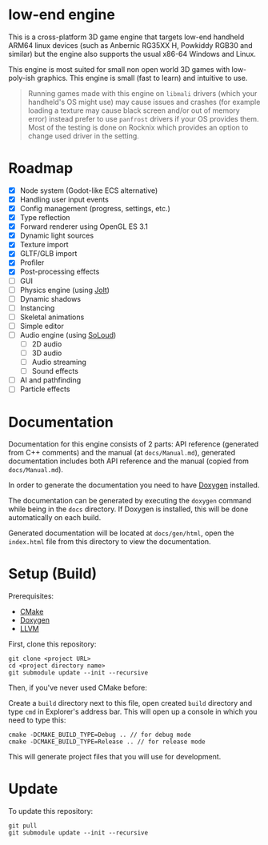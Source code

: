 # low-end engine

This is a cross-platform 3D game engine that targets low-end handheld ARM64 linux devices (such as Anbernic RG35XX H, Powkiddy RGB30 and similar) but the engine also supports the usual x86-64 Windows and Linux. 

This engine is most suited for small non open world 3D games with low-poly-ish graphics. This engine is small (fast to learn) and intuitive to use.

> Running games made with this engine on `libmali` drivers (which your handheld's OS might use) may cause issues and crashes (for example loading a texture may cause black screen and/or out of memory error) instead prefer to use `panfrost` drivers if your OS provides them. Most of the testing is done on Rocknix which provides an option to change used driver in the setting.

# Roadmap

- [X] Node system (Godot-like ECS alternative)
- [X] Handling user input events
- [X] Config management (progress, settings, etc.)
- [X] Type reflection
- [X] Forward renderer using OpenGL ES 3.1
- [X] Dynamic light sources
- [X] Texture import
- [X] GLTF/GLB import
- [X] Profiler
- [X] Post-processing effects
- [ ] GUI
- [ ] Physics engine (using [Jolt](https://github.com/jrouwe/JoltPhysics))
- [ ] Dynamic shadows
- [ ] Instancing
- [ ] Skeletal animations
- [ ] Simple editor
- [ ] Audio engine (using [SoLoud](https://github.com/jarikomppa/soloud))
    - [ ] 2D audio
    - [ ] 3D audio
    - [ ] Audio streaming
    - [ ] Sound effects
- [ ] AI and pathfinding
- [ ] Particle effects

# Documentation

Documentation for this engine consists of 2 parts: API reference (generated from C++ comments) and the manual (at `docs/Manual.md`), generated documentation includes both API reference and the manual (copied from `docs/Manual.md`).

In order to generate the documentation you need to have [Doxygen](https://www.doxygen.nl/index.html) installed.

The documentation can be generated by executing the `doxygen` command while being in the `docs` directory. If Doxygen is installed, this will be done automatically on each build.

Generated documentation will be located at `docs/gen/html`, open the `index.html` file from this directory to view the documentation.

# Setup (Build)

Prerequisites:

- [CMake](https://cmake.org/download/)
- [Doxygen](https://doxygen.nl/download.html)
- [LLVM](https://github.com/llvm/llvm-project/releases/latest)

First, clone this repository:

```
git clone <project URL>
cd <project directory name>
git submodule update --init --recursive
```

Then, if you've never used CMake before:

Create a `build` directory next to this file, open created `build` directory and type `cmd` in Explorer's address bar. This will open up a console in which you need to type this:

```
cmake -DCMAKE_BUILD_TYPE=Debug .. // for debug mode
cmake -DCMAKE_BUILD_TYPE=Release .. // for release mode
```

This will generate project files that you will use for development.

# Update

To update this repository:

```
git pull
git submodule update --init --recursive
```